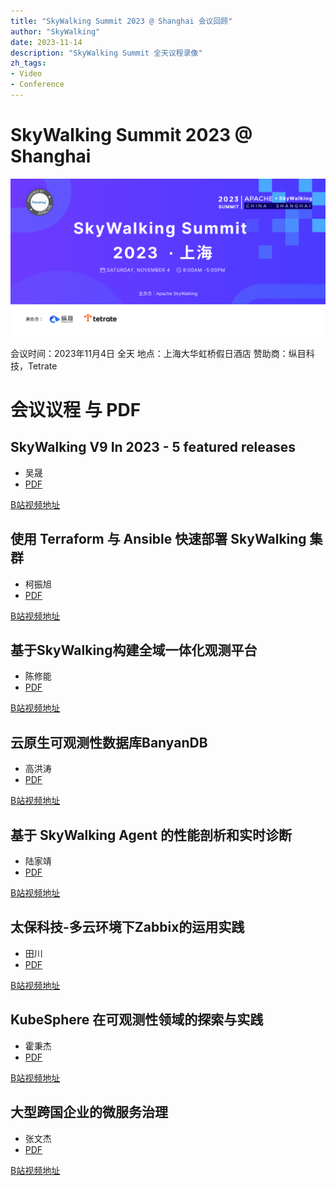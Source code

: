 ```yaml
---
title: "SkyWalking Summit 2023 @ Shanghai 会议回顾"
author: "SkyWalking"
date: 2023-11-14
description: "SkyWalking Summit 全天议程录像"
zh_tags:
- Video
- Conference
---
```


# SkyWalking Summit 2023 @ Shanghai
<img src="banner.jpg">

会议时间：2023年11月4日 全天
地点：上海大华虹桥假日酒店
赞助商：纵目科技，Tetrate

# 会议议程 与 PDF

## SkyWalking V9 In 2023 - 5 featured releases
* 吴晟
* [PDF](wu_sheng.pdf)

[B站视频地址](https://www.bilibili.com/video/BV1Az4y1A7Pk)


## 使用 Terraform 与 Ansible 快速部署 SkyWalking 集群   
* 柯振旭
* [PDF](ke_zhenxu.pdf)

[B站视频地址](https://www.bilibili.com/video/BV1Bu4y1A7dG)


## 基于SkyWalking构建全域一体化观测平台
* 陈修能
* [PDF](chen_xiuneng.pdf)

[B站视频地址](https://www.bilibili.com/video/BV14C4y1E7sY)


## 云原生可观测性数据库BanyanDB            
* 高洪涛
* [PDF](gao_hongtao.pdf)

[B站视频地址](https://www.bilibili.com/video/BV16N4y1U7Bu)


## 基于 SkyWalking Agent 的性能剖析和实时诊断      
* 陆家靖
* [PDF](lu_jiajing.pdf)

[B站视频地址](https://www.bilibili.com/video/BV1yQ4y1t7dM)

## 太保科技-多云环境下Zabbix的运用实践         
* 田川
* [PDF](tian_chuan.pdf)

[B站视频地址](https://www.bilibili.com/video/BV1DH4y1i7AG)


## KubeSphere 在可观测性领域的探索与实践        
* 霍秉杰
* [PDF](huo_bingjie.pdf)

[B站视频地址](https://www.bilibili.com/video/BV1mN411M7om)

## 大型跨国企业的微服务治理               
* 张文杰
* [PDF](zhang_wenjie.pdf)

[B站视频地址](https://www.bilibili.com/video/BV1Vj411E7tY)
